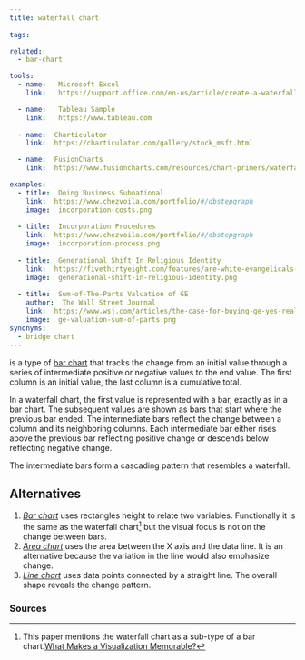 ```yaml
---
title: waterfall chart
  
tags:

related:
  - bar-chart

tools:
  - name:   Microsoft Excel
    link:   https://support.office.com/en-us/article/create-a-waterfall-chart-8de1ece4-ff21-4d37-acd7-546f5527f185

  - name:   Tableau Sample
    link:   https://www.tableau.com
  
  - name:  Charticulator
    link:  https://charticulator.com/gallery/stock_msft.html

  - name:  FusionCharts
    link:  https://www.fusioncharts.com/resources/chart-primers/waterfall-chart

examples:
  - title:  Doing Business Subnational
    link:  https://www.chezvoila.com/portfolio/#/dbstepgraph
    image:  incorporation-costs.png
  
  - title:  Incorporation Procedures
    link:  https://www.chezvoila.com/portfolio/#/dbstepgraph
    image:  incorporation-process.png
  
  - title:  Generational Shift In Religious Identity
    link:  https://fivethirtyeight.com/features/are-white-evangelicals-sacrificing-the-future-in-search-of-the-past
    image:  generational-shift-in-religious-identity.png
  
  - title:  Sum-of-The-Parts Valuation of GE
    author:  The Wall Street Journal
    link:  https://www.wsj.com/articles/the-case-for-buying-ge-yes-really-1542797042
    image:  ge-valuation-sum-of-parts.png
synonyms:
  - bridge chart
---
```


is a type of [bar chart](/bar-chart) that tracks the change from an initial value through a series of intermediate positive or negative values to the end value. The first column is an initial value, the last column is a cumulative total.  
<!--more-->
In a waterfall chart, the first value is represented with a bar, exactly as in a bar chart. The subsequent values are shown as bars that start where the previous bar ended. The intermediate bars reflect the change between a column and its neighboring columns. Each intermediate bar either rises above the previous bar reflecting positive change or descends below reflecting negative change. 

The intermediate bars form a cascading pattern that resembles a waterfall.

## Alternatives
1. [*Bar chart*](/bar-chart) uses rectangles height to relate two variables. Functionally it is the same as the waterfall chart[^borkin] but the visual focus is not on the change between bars.
2. [*Area chart*](/area-chart) uses the area between the X axis and the data line. It is an alternative because the variation in the line would also emphasize change.
3. [*Line chart*](/line-chart) uses data points connected by a straight line. The overall shape reveals the change pattern.

### Sources
[^borkin]: This paper mentions the waterfall chart as a sub-type of a bar chart.[What Makes a Visualization Memorable?](http://cvcl.mit.edu/papers/Borkin_etal_MemorableVisualization_TVCG2013.pdf)
